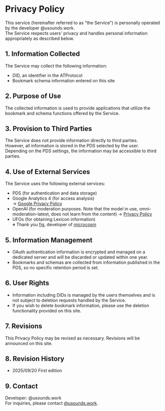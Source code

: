 # Privacy Policy

This service (hereinafter referred to as "the Service") is personally operated by the developer @usounds.work.  
The Service respects users' privacy and handles personal information appropriately as described below.

## 1. Information Collected
The Service may collect the following information:
- DID, an identifier in the ATProtocol
- Bookmark schema information entered on this site

## 2. Purpose of Use
The collected information is used to provide applications that utilize the bookmark and schema functions offered by the Service.

## 3. Provision to Third Parties
The Service does not provide information directly to third parties.  
However, all information is stored in the PDS selected by the user. Depending on the PDS settings, the information may be accessible to third parties.

## 4. Use of External Services
The Service uses the following external services:
- PDS (for authentication and data storage)
- Google Analytics 4 (for access analysis)  
  → [Google Privacy Policy](https://policies.google.com/privacy)
- OpenAI (for moderation purposes. Note that the model in use, omni-moderation-latest, does not learn from the content)
  → [Privacy Policy](https://openai.com/policies/row-privacy-policy/)
- UFOs (for obtaining Lexicon information)  
  ※ Thank you [fig](https://bsky.app/profile/bad-example.com), developer of [microcosm](https://bsky.app/profile/microcosm.blue)
  
## 5. Information Management
- OAuth authentication information is encrypted and managed on a dedicated server and will be discarded or updated within one year.
- Bookmarks and schemas are collected from information published in the PDS, so no specific retention period is set.

## 6. User Rights
- Information including DIDs is managed by the users themselves and is not subject to deletion requests handled by the Service.  
- If you wish to delete bookmark information, please use the deletion functionality provided on this site.

## 7. Revisions
This Privacy Policy may be revised as necessary. Revisions will be announced on this site.

## 8. Revision History
- 2025/09/20 First edition

## 9. Contact
Developer: @usounds.work  
For inquiries, please contact [@usounds.work](https://bsky.app/profile/usounds.work).
